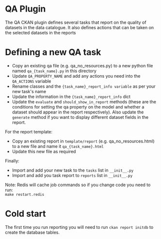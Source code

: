 # QA Plugin

The QA CKAN plugin defines several tasks that report on the quality of datasets in the data catalogue. It also defines actions that can be taken on the selected datasets in the reports

# Defining a new QA task
- Copy an existing qa file (e.g. qa_no_resources.py) to a new python file named `qa_{task_name}.py` in this directory
- Update `QA_PROPERTY_NAME` and add any actions you need into the `QA_ACTIONS` variable
- Rename classes and the `{task_name}_report_info variable` as per your new task's name
- Update the information in the `{task_name}_report_info` dict
- Update the `evaluate` and `should_show_in_report` methods (these are the conditions for setting the qa property on the model and whether a dataset should appear in the report respectively). Also update the `generate` method if you want to display different dataset fields in the report.

For the report template:
- Copy an existing report in `template/report` (e.g. qa_no_resources.html) to a new file and name it `qa_{task_name}.html`
- Update this new file as required

Finally:
- Import and add your new task to the `tasks` list in `__init__.py`
- Import and add you task report to `reports` list in `__init__.py`

Note:
Redis will cache job commands so if you change code you need to run:  
`make restart.redis`  

# Cold start
The first time you run reporting you will need to run `ckan report initdb` to create the database tables.